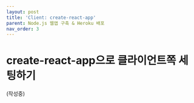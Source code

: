 ```yaml
---
layout: post
title: 'Client: create-react-app'
parent: Node.js 웹앱 구축 & Heroku 배포
nav_order: 3
---
```


# create-react-app으로 클라이언트쪽 세팅하기
(작성중)